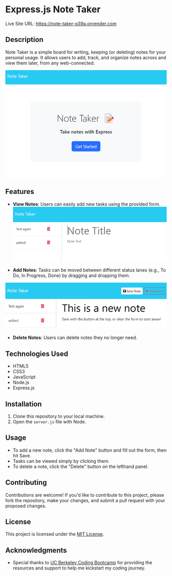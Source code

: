# Express.js Note Taker
Live Site URL: https://note-taker-q39a.onrender.com

## Description

Note Taker is a simple board for writing, keeping (or deleting) notes for your personal usage. It allows users to add, track, and organize notes across and view them later, from any web-connected.

![Homepage](./assets/images/homepage.png)

## Features

- **View Notes**: Users can easily add new tasks using the provided form.
![Homepage](./assets/images/add-note.png)

- **Add Notes**: Tasks can be moved between different status lanes (e.g., To Do, In Progress, Done) by dragging and dropping them.

![Add Note](./assets/images/new-note.png)
- **Delete Notes**: Users can delete notes they no longer need.

## Technologies Used

- HTML5
- CSS3
- JavaScript
- Node.js
- Express.js

## Installation

1. Clone this repository to your local machine.
2. Open the `server.js` file with Node.

## Usage

- To add a new note, click the "Add Note" button and fill out the form, then hit Save.
- Tasks can be viewed simply by clicking them.
- To delete a note, click the "Delete" button on the lefthand panel.

## Contributing

Contributions are welcome! If you'd like to contribute to this project, please fork the repository, make your changes, and submit a pull request with your proposed changes.

## License

This project is licensed under the [MIT License](LICENSE).

## Acknowledgments

- Special thanks to [UC Berkeley Coding Bootcamp](https://bootcamp.berkeley.edu/coding/) for providing the resources and support to help me kickstart my coding journey.